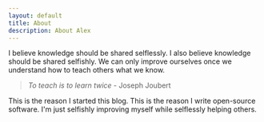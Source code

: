 ```yaml
---
layout: default
title: About
description: About Alex
---
```


I believe knowledge should be shared selflessly. I also believe knowledge
should be shared selfishly. We can only improve ourselves once we understand
how to teach others what we know.

> _To teach is to learn twice_ - Joseph Joubert

This is the reason I started this blog. This is the reason I write open-source
software. I'm just selfishly improving myself while selflessly helping others.
